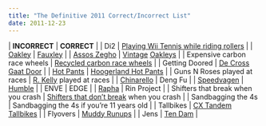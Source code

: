 ```yaml
---
title: "The Definitive 2011 Correct/Incorrect List"
date: 2011-12-23
---
```


| **INCORRECT** | **CORRECT** |
| Di2 | [Playing Wii Tennis while riding rollers](http://www.youtube.com/watch?v=j3OJdiGtFzk) |
| [Oakley](http://www.amykirkham.ca/wp-content/uploads/2011/10/Oakley-Lance-Armstrong3.jpg) | [Fauxley](http://www.oakleysunglasses-discount.com/images/fake%20oakley%20JAWBONE%20Transitions%20%20SOLFX%20Sunglasses%20(1).jpg) |
| [Assos Zegho](http://www.bikerumor.com/wp-content/uploads/2011/10/2012-assos-zegho-cycling-sunglasses3.jpg) | [Vintage](http://www.23mag.com/mags/bxm/b29duke.jpg) [Oakleys](http://farm3.staticflickr.com/2700/4410963673_19ca0d5d70_o.jpg) |
| Expensive carbon race wheels | [Recycled carbon race wheels](http://www.ruckuscomponents.com/) |
| Getting Doored | [De Cross Gaat Door](http://www.youtube.com/watch?v=6tdAYsK7CRs) |
| [Hot Pants](http://www.tourcycling.com/products/1585/craft-womens-active-hot-pants.aspx) | [Hoogerland Hot Pants](http://i.telegraph.co.uk/multimedia/archive/01942/Johnny_Hoogerland-_1942934i.jpg) |
| Guns N Roses played at races | [R. Kelly](http://www.youtube.com/watch?v=y6y_4_b6RS8) played at races |
| [Chinarello](http://prollyisnotprobably.com/2010/01/15/Strat-Harp-PINP-thumb.jpg) | Deng Fu |
| [Speedvagen](http://img.photobucket.com/albums/v33/fatallightning/DSC03598.jpg) | [Humble](http://www.flickr.com/photos/shufflerepeat) |
| ENVE | EDGE |
| [Rapha](http://www.doobybrain.com/wp-content/uploads/2011/02/rapha-jeans-03.jpg) | Rin Project |
| Shifters that break when you crash | [Shifters that don’t break](http://retroshift.com/) when you crash |
| Sandbagging the 4s | Sandbagging the 4s if you’re 11 years old |
| Tallbikes | [CX Tandem Tallbikes](http://bicycling.com/blogs/fitchick/files/2011/12/hightandem.jpg) |
| Flyovers | [Muddy Runups](http://www.cyclingdirt.org/coverage/240302-European-Cyclocross-2011-2012/video/548325-Womens-Cyclocross-Never-Looked-So-Good) |
| Jens | [Ten Dam](http://1.bp.blogspot.com/-fPqbo52fq5w/TiLyqSUrORI/AAAAAAAAGYc/jwUic0c-5L8/s1600/tendam.jpg) |
